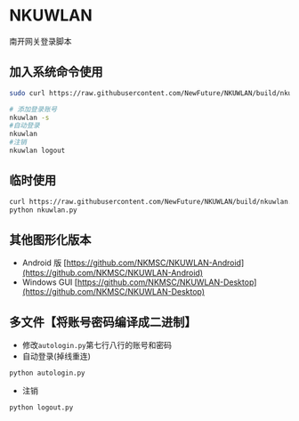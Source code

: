 # NKUWLAN
南开网关登录脚本


## 加入系统命令使用

```bash
sudo curl https://raw.githubusercontent.com/NewFuture/NKUWLAN/build/nkuwlan.py -#Lo /usr/bin/nkuwlan && sudo chmod +x /usr/bin/nkuwlan
```
```bash
# 添加登录账号
nkuwlan -s
#自动登录
nkuwlan
#注销
nkuwlan logout

```
## 临时使用
```bash
curl https://raw.githubusercontent.com/NewFuture/NKUWLAN/build/nkuwlan.py -#Lo nkuwlan.py
python nkuwlan.py
```


## 其他图形化版本
* Android 版 [https://github.com/NKMSC/NKUWLAN-Android](https://github.com/NKMSC/NKUWLAN-Android)
* Windows GUI [https://github.com/NKMSC/NKUWLAN-Desktop](https://github.com/NKMSC/NKUWLAN-Desktop)



## 多文件【将账号密码编译成二进制】

* 修改`autologin.py`第七行八行的账号和密码
* 自动登录(掉线重连)
```
python autologin.py
```
* 注销
```
python logout.py
```
